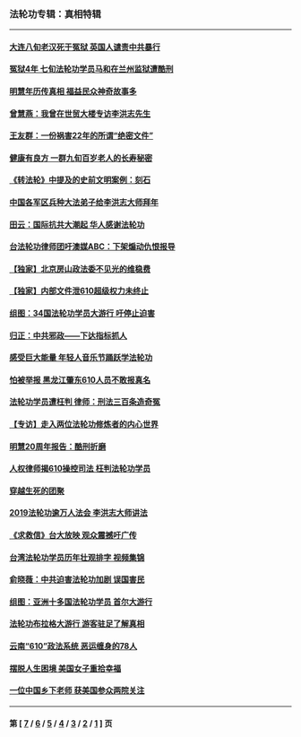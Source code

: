 ### 法轮功专辑：真相特辑
---
#### [大连八旬老汉死于冤狱 英国人谴责中共暴行](../../pages/nf4389/n13480118.md?01220430) 
#### [冤狱4年 七旬法轮功学员马和在兰州监狱遭酷刑](../../pages/nf4389/n13304688.md?01220430) 
#### [明慧年历传真相 福益民众神奇故事多](../../pages/nf4389/n13294545.md?01220430) 
#### [曾慧燕：我曾在世贸大楼专访李洪志先生](../../pages/nf4389/n12898729.md?01220430) 
#### [王友群：一份祸害22年的所谓“绝密文件”](../../pages/nf4389/n12871750.md?01220430) 
#### [健康有良方 一群九旬百岁老人的长寿秘密](../../pages/nf4389/n12847475.md?01220430) 
#### [《转法轮》中提及的史前文明案例：刻石](../../pages/nf4389/n12758577.md?01220430) 
#### [中国各军区兵种大法弟子给李洪志大师拜年](../../pages/nf4389/n12750047.md?01220430) 
#### [田云：国际抗共大潮起 华人感谢法轮功](../../pages/nf4389/n12357708.md?01220430) 
#### [台法轮功律师团吁澳媒ABC：下架煽动仇恨报导](../../pages/nf4389/n12279917.md?01220430) 
#### [【独家】北京房山政法委不见光的维稳费](../../pages/nf4389/n12031979.md?01220430) 
#### [【独家】内部文件泄610超级权力未终止](../../pages/nf4389/n12023895.md?01220430) 
#### [组图：34国法轮功学员大游行 吁停止迫害](../../pages/nf4389/n11492658.md?01220430) 
#### [归正：中共邪政——下达指标抓人](../../pages/nf4389/n11474770.md?01220430) 
#### [感受巨大能量 年轻人音乐节踊跃学法轮功](../../pages/nf4389/n11441981.md?01220430) 
#### [怕被举报 黑龙江肇东610人员不敢报真名](../../pages/nf4389/n11436499.md?01220430) 
#### [法轮功学员遭枉判 律师：刑法三百条造奇冤](../../pages/nf4389/n11433943.md?01220430) 
#### [【专访】走入两位法轮功修炼者的内心世界](../../pages/nf4389/n11415623.md?01220430) 
#### [明慧20周年报告：酷刑折磨](../../pages/nf4389/n11387954.md?01220430) 
#### [人权律师揭610操控司法 枉判法轮功学员](../../pages/nf4389/n11313370.md?01220430) 
#### [穿越生死的团聚](../../pages/nf4389/n11258922.md?01220430) 
#### [2019法轮功逾万人法会 李洪志大师讲法](../../pages/nf4389/n11265303.md?01220430) 
#### [《求救信》台大放映 观众震撼吁广传](../../pages/nf4389/n10922251.md?01220430) 
#### [台湾法轮功学员历年壮观排字 视频集锦](../../pages/nf4389/n10878789.md?01220430) 
#### [俞晓薇：中共迫害法轮功加剧 误国害民](../../pages/nf4389/n10859260.md?01220430) 
#### [组图：亚洲十多国法轮功学员 首尔大游行](../../pages/nf4389/n10781149.md?01220430) 
#### [法轮功布拉格大游行 游客驻足了解真相](../../pages/nf4389/n10749360.md?01220430) 
#### [云南“610”政法系统 恶运缠身的78人](../../pages/nf4389/n10747534.md?01220430) 
#### [摆脱人生困境 美国女子重拾幸福](../../pages/nf4389/n10688678.md?01220430) 
#### [一位中国乡下老师 获美国参众两院关注](../../pages/nf4389/n10683927.md?01220430) 

---
#### 第 [ [7](./7.md?01220430) / [6](./6.md?01220430) / [5](./5.md?01220430) / [4](./4.md?01220430) / [3](./3.md?01220430) / [2](./2.md?01220430) / [1](./1.md?01220430) ] 页
